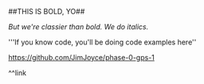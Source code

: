 ##THIS IS BOLD, YO##

*But we're classier than bold. We do italics.*

'''If you know code, you'll be doing code examples here''

https://github.com/JimJoyce/phase-0-gps-1

^^link